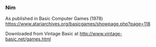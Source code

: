### Nim

As published in Basic Computer Games (1978)
https://www.atariarchives.org/basicgames/showpage.php?page=118

Downloaded from Vintage Basic at
http://www.vintage-basic.net/games.html
